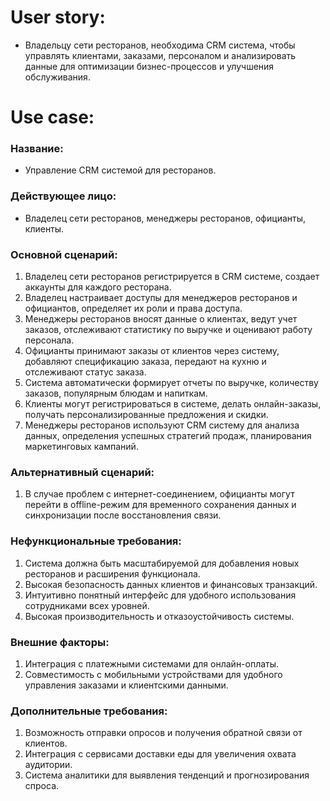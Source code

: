 # User story:

- Владельцу сети ресторанов, необходима CRM система, чтобы управлять клиентами, заказами, персоналом и анализировать данные для оптимизации бизнес-процессов и улучшения обслуживания.

# Use case:

### Название: 
- Управление CRM системой для ресторанов.

### Действующее лицо:
- Владелец сети ресторанов, менеджеры ресторанов, официанты, клиенты.

### Основной сценарий:
1. Владелец сети ресторанов регистрируется в CRM системе, создает аккаунты для каждого ресторана.
2. Владелец настраивает доступы для менеджеров ресторанов и официантов, определяет их роли и права доступа.
3. Менеджеры ресторанов вносят данные о клиентах, ведут учет заказов, отслеживают статистику по выручке и оценивают работу персонала.
4. Официанты принимают заказы от клиентов через систему, добавляют спецификацию заказа, передают на кухню и отслеживают статус заказа.
5. Система автоматически формирует отчеты по выручке, количеству заказов, популярным блюдам и напиткам.
6. Клиенты могут регистрироваться в системе, делать онлайн-заказы, получать персонализированные предложения и скидки.
7. Менеджеры ресторанов используют CRM систему для анализа данных, определения успешных стратегий продаж, планирования маркетинговых кампаний.

### Альтернативный сценарий:
1. В случае проблем с интернет-соединением, официанты могут перейти в offline-режим для временного сохранения данных и синхронизации после восстановления связи.

### Нефункциональные требования:
1. Система должна быть масштабируемой для добавления новых ресторанов и расширения функционала.
2. Высокая безопасность данных клиентов и финансовых транзакций.
3. Интуитивно понятный интерфейс для удобного использования сотрудниками всех уровней.
4. Высокая производительность и отказоустойчивость системы.

### Внешние факторы:
1. Интеграция с платежными системами для онлайн-оплаты.
2. Совместимость с мобильными устройствами для удобного управления заказами и клиентскими данными.

### Дополнительные требования:
1. Возможность отправки опросов и получения обратной связи от клиентов.
2. Интеграция с сервисами доставки еды для увеличения охвата аудитории.
3. Система аналитики для выявления тенденций и прогнозирования спроса.

